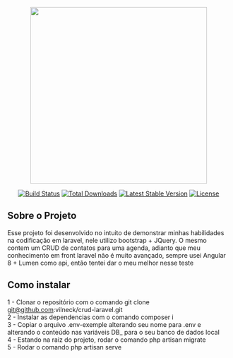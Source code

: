 <p align="center"><a href="https://laravel.com" target="_blank"><img src="https://raw.githubusercontent.com/laravel/art/master/logo-lockup/5%20SVG/2%20CMYK/1%20Full%20Color/laravel-logolockup-cmyk-red.svg" width="400"></a></p>

<p align="center">
<a href="https://travis-ci.org/laravel/framework"><img src="https://travis-ci.org/laravel/framework.svg" alt="Build Status"></a>
<a href="https://packagist.org/packages/laravel/framework"><img src="https://img.shields.io/packagist/dt/laravel/framework" alt="Total Downloads"></a>
<a href="https://packagist.org/packages/laravel/framework"><img src="https://img.shields.io/packagist/v/laravel/framework" alt="Latest Stable Version"></a>
<a href="https://packagist.org/packages/laravel/framework"><img src="https://img.shields.io/packagist/l/laravel/framework" alt="License"></a>
</p>

## Sobre o Projeto

Esse projeto foi desenvolvido no intuito de demonstrar minhas habilidades na codificação em laravel, nele utilizo bootstrap + JQuery. O mesmo contem um CRUD de contatos para uma agenda, adianto que meu conhecimento em front laravel não é muito avançado, sempre usei Angular 8 + Lumen como api, então tentei dar o meu melhor nesse teste

## Como instalar

1 - Clonar o repositório com o comando git clone git@github.com:vilneck/crud-laravel.git
<br>2 - Instalar as dependencias com o comando composer i
<br>3 - Copiar o arquivo .env-exemple alterando seu nome para .env e alterando o conteúdo nas variáveis DB_ para o seu banco de dados local
<br>4 - Estando na raiz do projeto, rodar o comando php artisan migrate
<br>5 - Rodar o comando php artisan serve
